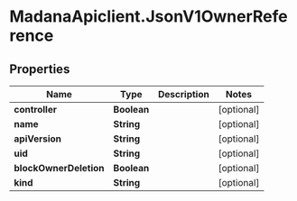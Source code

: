 # MadanaApiclient.JsonV1OwnerReference

## Properties

Name | Type | Description | Notes
------------ | ------------- | ------------- | -------------
**controller** | **Boolean** |  | [optional] 
**name** | **String** |  | [optional] 
**apiVersion** | **String** |  | [optional] 
**uid** | **String** |  | [optional] 
**blockOwnerDeletion** | **Boolean** |  | [optional] 
**kind** | **String** |  | [optional] 



